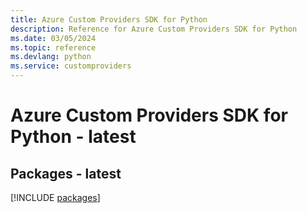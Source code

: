 ```yaml
---
title: Azure Custom Providers SDK for Python
description: Reference for Azure Custom Providers SDK for Python
ms.date: 03/05/2024
ms.topic: reference
ms.devlang: python
ms.service: customproviders
---
```

# Azure Custom Providers SDK for Python - latest
## Packages - latest
[!INCLUDE [packages](custom-providers-index.md)]
